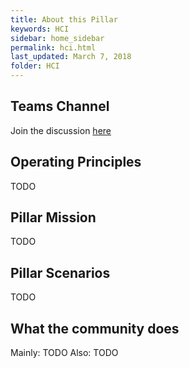 ```yaml
---
title: About this Pillar
keywords: HCI
sidebar: home_sidebar
permalink: hci.html
last_updated: March 7, 2018
folder: HCI
---
```


<!-- Here is where the Pillar leads can put in the main goals/principles of the Pillar -->

## Teams Channel
Join the discussion [here](https://teams.microsoft.com/l/channel/19%3a14b98c752fc44a169e5b7bfe793fa16e%40thread.skype/!%2520HCI%2520Pillar?groupId=dff0a70d-6316-4124-ae5a-e9d06f63ec34&tenantId=72f988bf-86f1-41af-91ab-2d7cd011db47)

## Operating Principles

TODO

## Pillar Mission

TODO

## Pillar Scenarios

TODO

## What the community does

Mainly:
TODO
Also:
TODO